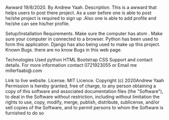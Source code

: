 Awward
19/8/2020.
By Andrew Yaah.
Description.
This is a awward that helps users to post there project. As a user before one is able to post he/she project is required to sign up .Also one is able to add profile and he/she can see his/her profile.

Setup/Installation Requirements.
Make sure the computer has atom .
Make sure your computer in connected to a browser.
Python has been used to form this application.
Django has also being used to make up this project.
Known Bugs.
there are no know Bugs in this web page.

Technologies Used
python
HTML
Bootstrap
CSS
Support and contact details.
For more information contact 0721923055 or Email me millerfaabi@.com

Link to live website.
License.
MIT Licence. Copyright (c) 2020Andrew Yaah Permission is hereby granted, free of charge, to any person obtaining a copy of this software and associated documentation files (the "Software"), to deal in the Software without restriction, including without limitation the rights to use, copy, modify, merge, publish, distribute, sublicense, and/or sell copies of the Software, and to permit persons to whom the Software is furnished to do so
